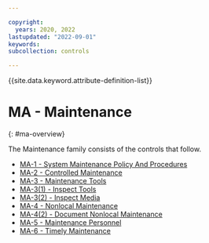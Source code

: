 ```yaml
---

copyright:
  years: 2020, 2022
lastupdated: "2022-09-01"
keywords: 
subcollection: controls

---
```




{{site.data.keyword.attribute-definition-list}}

# MA - Maintenance
{: #ma-overview}

The Maintenance family consists of the controls that follow.

- [MA-1 - System Maintenance Policy And Procedures](/docs/controls?topic=controls-ma-1)
- [MA-2 - Controlled Maintenance](/docs/controls?topic=controls-ma-2)
- [MA-3 - Maintenance Tools](/docs/controls?topic=controls-ma-3)
- [MA-3(1) - Inspect Tools](/docs/controls?topic=controls-ma-3.1)
- [MA-3(2) - Inspect Media](/docs/controls?topic=controls-ma-3.2)
- [MA-4 - Nonlocal Maintenance](/docs/controls?topic=controls-ma-4)
- [MA-4(2) - Document Nonlocal Maintenance](/docs/controls?topic=controls-ma-4.2)
- [MA-5 - Maintenance Personnel](/docs/controls?topic=controls-ma-5)
- [MA-6 - Timely Maintenance](/docs/controls?topic=controls-ma-6)



